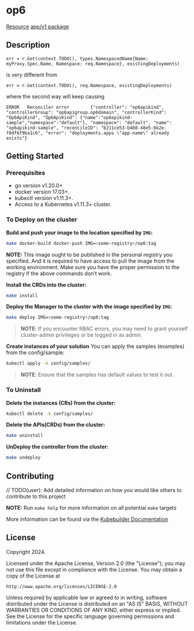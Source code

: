 # op6
[Resource](https://dev.to/mxglt/how-to-create-a-kubernetes-operator--2g6h)
[app/v1 package](https://pkg.go.dev/k8s.io/api/apps/v1)

## Description
```
err = r.Get(context.TODO(), types.NamespacedName{Name: myProxy.Spec.Name, Namespace: req.Namespace}, existingDeployments)
```
is very different from
```
err = r.Get(context.TODO(), req.Namespace, existingDeployments)
```
where the second way will keep causing
```
ERROR   Reconciler error        {"controller": "op6apikind", "controllerGroup": "op6apigroup.op6domain", "controllerKind": "Op6ApiKind", "Op6ApiKind": {"name":"op6apikind-sample","namespace":"default"}, "namespace": "default", "name": "op6apikind-sample", "reconcileID": "b211ce53-b408-48e5-bb2e-f0df6f9ba1c6", "error": "deployments.apps \"app-name\" already exists"}
```

## Getting Started

### Prerequisites
- go version v1.20.0+
- docker version 17.03+.
- kubectl version v1.11.3+.
- Access to a Kubernetes v1.11.3+ cluster.

### To Deploy on the cluster
**Build and push your image to the location specified by `IMG`:**

```sh
make docker-build docker-push IMG=<some-registry>/op6:tag
```

**NOTE:** This image ought to be published in the personal registry you specified. 
And it is required to have access to pull the image from the working environment. 
Make sure you have the proper permission to the registry if the above commands don’t work.

**Install the CRDs into the cluster:**

```sh
make install
```

**Deploy the Manager to the cluster with the image specified by `IMG`:**

```sh
make deploy IMG=<some-registry>/op6:tag
```

> **NOTE**: If you encounter RBAC errors, you may need to grant yourself cluster-admin 
privileges or be logged in as admin.

**Create instances of your solution**
You can apply the samples (examples) from the config/sample:

```sh
kubectl apply -k config/samples/
```

>**NOTE**: Ensure that the samples has default values to test it out.

### To Uninstall
**Delete the instances (CRs) from the cluster:**

```sh
kubectl delete -k config/samples/
```

**Delete the APIs(CRDs) from the cluster:**

```sh
make uninstall
```

**UnDeploy the controller from the cluster:**

```sh
make undeploy
```

## Contributing
// TODO(user): Add detailed information on how you would like others to contribute to this project

**NOTE:** Run `make help` for more information on all potential `make` targets

More information can be found via the [Kubebuilder Documentation](https://book.kubebuilder.io/introduction.html)

## License

Copyright 2024.

Licensed under the Apache License, Version 2.0 (the "License");
you may not use this file except in compliance with the License.
You may obtain a copy of the License at

    http://www.apache.org/licenses/LICENSE-2.0

Unless required by applicable law or agreed to in writing, software
distributed under the License is distributed on an "AS IS" BASIS,
WITHOUT WARRANTIES OR CONDITIONS OF ANY KIND, either express or implied.
See the License for the specific language governing permissions and
limitations under the License.

